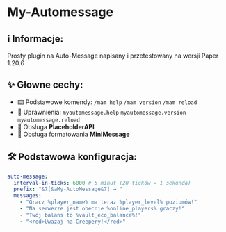 # My-Automessage

## :information_source: Informacje:
Prosty plugin na Auto-Message napisany i przetestowany na wersji Paper 1.20.6

## :sparkles: Głowne cechy:
- :keyboard: Podstawowe komendy:
  `/mam help`
  `/mam version`
  `/mam reload`
- :hammer: Uprawnienia:
  `myautomessage.help`
  `myautomessage.version`
  `myautomessage.reload`
- 📄 Obsługa **PlaceholderAPI**
- 🌈 Obsługa formatowania **MiniMessage**

## :hammer_and_wrench: Podstawowa konfiguracja:
```YAML
auto-message:
  interval-in-ticks: 6000 # 5 minut (20 ticków = 1 sekunda)
  prefix: "&7[&aMy-AutoMessage&7] → "
  messages:
    - "Gracz %player_name% ma teraz %player_level% poziomów!"
    - "Na serwerze jest obecnie %online_players% graczy!"
    - "Twój balans to %vault_eco_balance%!"
    - "<red>Uważaj na Creepery!</red>"
```
